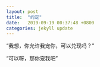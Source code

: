 ```yaml
---
layout: post
title:  "约定"
date:   2019-09-19 00:37:48 +0800
categories: jekyll update
---
```


<p>“我想，你允许我宠你，可以兑现吗？”</p>
<p>“可以呀，那你宠我吧”</p>